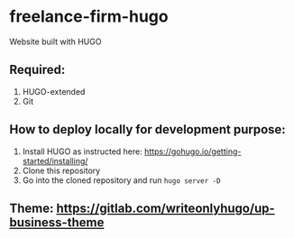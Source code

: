 # freelance-firm-hugo
Website built with HUGO
## Required:
1. HUGO-extended
2. Git
## How to deploy locally for development purpose:
1. Install HUGO as instructed here: https://gohugo.io/getting-started/installing/
2. Clone this repository
3. Go into the cloned repository and run `hugo server -D`
## Theme: https://gitlab.com/writeonlyhugo/up-business-theme